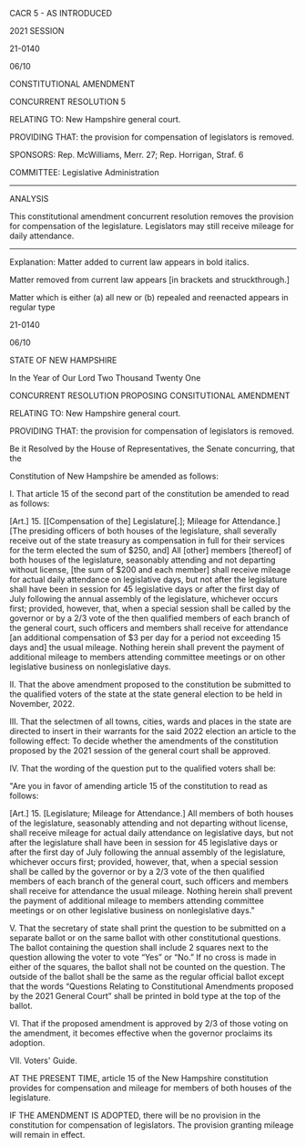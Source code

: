  CACR 5 - AS INTRODUCED

 

 

2021 SESSION

 21-0140

 06/10

 

CONSTITUTIONAL AMENDMENT

CONCURRENT RESOLUTION 5

 

RELATING TO: New Hampshire general court. 

 

PROVIDING THAT: the provision for compensation of legislators is removed.

 

SPONSORS: Rep. McWilliams, Merr. 27; Rep. Horrigan, Straf. 6

 

COMMITTEE: Legislative Administration

 

-----------------------------------------------------------------

 

ANALYSIS

 

 This constitutional amendment concurrent resolution removes the provision for compensation of the legislature. Legislators may still receive mileage for daily attendance.

 

- - - - - - - - - - - - - - - - - - - - - - - - - - - - - - - - - - - - - - - - - - - - - - - - - - - - - - - - - - - - - - - - - - - - - - - - - - - 

 

Explanation: Matter added to current law appears in bold italics.

 Matter removed from current law appears [in brackets and struckthrough.]

 Matter which is either (a) all new or (b) repealed and reenacted appears in regular type

 

 21-0140

 06/10

STATE OF NEW HAMPSHIRE

 

In the Year of Our Lord Two Thousand Twenty One

 

CONCURRENT RESOLUTION PROPOSING CONSITUTIONAL AMENDMENT

 

RELATING TO: New Hampshire general court.

 

PROVIDING THAT: the provision for compensation of legislators is removed.

 

 

Be it Resolved by the House of Representatives, the Senate concurring, that the

Constitution of New Hampshire be amended as follows:

 

 I. That article 15 of the second part of the constitution be amended to read as follows:

 [Art.] 15. [[Compensation of the] Legislature[.]; Mileage for Attendance.] [The presiding officers of both houses of the legislature, shall severally receive out of the state treasury as compensation in full for their services for the term elected the sum of $250, and] All [other] members [thereof] of both houses of the legislature, seasonably attending and not departing without license, [the sum of $200 and each member] shall receive mileage for actual daily attendance on legislative days, but not after the legislature shall have been in session for 45 legislative days or after the first day of July following the annual assembly of the legislature, whichever occurs first; provided, however, that, when a special session shall be called by the governor or by a 2/3 vote of the then qualified members of each branch of the general court, such officers and members shall receive for attendance [an additional compensation of $3 per day for a period not exceeding 15 days and] the usual mileage. Nothing herein shall prevent the payment of additional mileage to members attending committee meetings or on other legislative business on nonlegislative days.

 II. That the above amendment proposed to the constitution be submitted to the qualified voters of the state at the state general election to be held in November, 2022.

 III. That the selectmen of all towns, cities, wards and places in the state are directed to insert in their warrants for the said 2022 election an article to the following effect: To decide whether the amendments of the constitution proposed by the 2021 session of the general court shall be approved.

 IV. That the wording of the question put to the qualified voters shall be:

"Are you in favor of amending article 15 of the constitution to read as follows:

 [Art.] 15. [Legislature; Mileage for Attendance.] All members of both houses of the legislature, seasonably attending and not departing without license, shall receive mileage for actual daily attendance on legislative days, but not after the legislature shall have been in session for 45 legislative days or after the first day of July following the annual assembly of the legislature, whichever occurs first; provided, however, that, when a special session shall be called by the governor or by a 2/3 vote of the then qualified members of each branch of the general court, such officers and members shall receive for attendance the usual mileage. Nothing herein shall prevent the payment of additional mileage to members attending committee meetings or on other legislative business on nonlegislative days."

 V. That the secretary of state shall print the question to be submitted on a separate ballot or on the same ballot with other constitutional questions. The ballot containing the question shall include 2 squares next to the question allowing the voter to vote “Yes” or “No.” If no cross is made in either of the squares, the ballot shall not be counted on the question. The outside of the ballot shall be the same as the regular official ballot except that the words “Questions Relating to Constitutional Amendments proposed by the 2021 General Court” shall be printed in bold type at the top of the ballot.

 VI. That if the proposed amendment is approved by 2/3 of those voting on the amendment, it becomes effective when the governor proclaims its adoption.

 VII. Voters' Guide.

 AT THE PRESENT TIME, article 15 of the New Hampshire constitution provides for compensation and mileage for members of both houses of the legislature.

 IF THE AMENDMENT IS ADOPTED, there will be no provision in the constitution for compensation of legislators. The provision granting mileage will remain in effect.

